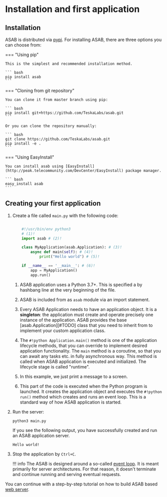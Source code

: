 # Installation and first application

## Installation

ASAB is distributed via [pypi](https://pypi.org/project/asab/). For installing ASAB, there are three options you can choose from:

=== "Using pip"

    This is the simplest and recommended installation method.

    ``` bash
    pip install asab
    ```

=== "Cloning from git repository"

    You can clone it from master branch using pip:

    ``` bash
    pip install git+https://github.com/TeskaLabs/asab.git
    ```

    Or you can clone the repository manually:

    ``` bash
    git clone https://github.com/TeskaLabs/asab.git
    pip install -e .
    ```


=== "Using EasyInstall"

    You can install asab using [EasyInstall](http://peak.telecommunity.com/DevCenter/EasyInstall) package manager.

    ``` bash
    easy_install asab
    ```

## Creating your first application

1.  Create a file called `main.py` with the following code:

        
    ``` python title="main.py" linenums="1"

        #!/usr/bin/env python3 
        # (1)!
        import asab # (2)!

        class MyApplication(asab.Application): # (3)!
            async def main(self): # (4)!
                print("Hello world") # (5)!

        if __name__ == '__main__': # (6)!
            app = MyApplication()
            app.run()
    ```

    1.  ASAB application uses a Python 3.7+. This is specified a by hashbang
    line at the very beginning of the file.

    1. ASAB is included from as `asab` module via an import
    statement.

    1. Every ASAB Application needs to have an application object. It is a
    **singleton**: the application must create and operate
    precisely one instance of the application. ASAB provides the base
    [asab.Application][#TODO] class that you need to
    inherit from to implement your custom application class.

    1. The `#!python Application.main()` method is one of
    the application lifecycle methods, that you can override to implement
    desired application functionality. The `main` method is a
    coroutine, so that you can await any tasks etc. in fully asynchronous
    way. This method is called when ASAB application is executed and
    initialized. The lifecycle stage is called "runtime".

    1. In this example, we just print a message to a screen.

    2. This part of the code is executed when the Python program is launched.
    It creates the application object and executes the `#!python run()` method which creates and runs an event loop. 
    This is a standard way of how ASAB application is started.


2.  Run the server:

    ``` shell
    python3 main.py
    ```

    If you see the following output, you have successfully created and run an ASAB application server.

    ```
    Hello world!
    ```


3.  Stop the application by `Ctrl+C`.

    !!! info
        The ASAB is designed around a so-called [event
        loop](https://en.wikipedia.org/wiki/Event_loop). It is meant primarily
        for server architectures. For that reason, it doesn't terminate and
        continue running and serving eventual requests.

You can continue with a step-by-step tutorial on how to build ASAB based [web server](./web_server.md).
